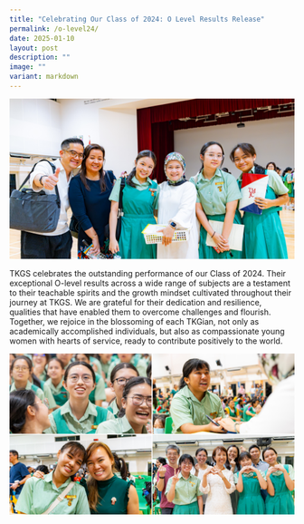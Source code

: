 ```yaml
---
title: "Celebrating Our Class of 2024: O Level Results Release"
permalink: /o-level24/
date: 2025-01-10
layout: post
description: ""
image: ""
variant: markdown
---
```

<img src="/images/Sparkling_Moment/2025/OL24_Hero.png">
<p>TKGS celebrates the outstanding performance of our Class of 2024. Their exceptional O-level results across a wide range of subjects are a testament to their teachable spirits and the growth mindset cultivated throughout their journey at TKGS. We are grateful for their dedication and resilience, qualities that have enabled them to overcome challenges and flourish. Together, we rejoice in the blossoming of each TKGian, not only as academically accomplished individuals, but also as compassionate young women with hearts of service, ready to contribute positively to the world.</p>
<img src="/images/Sparkling_Moment/2025/OL24_1.png">